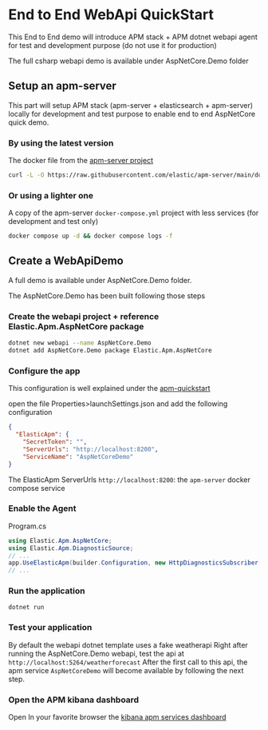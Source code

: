 # End to End WebApi QuickStart

This End to End demo will introduce APM stack + APM dotnet webapi agent for test and development purpose (do not use it for production)

The full csharp webapi demo is available under AspNetCore.Demo folder

## Setup an apm-server

This part will setup APM stack (apm-server + elasticsearch + apm-server) locally for development and test purpose to enable end to end AspNetCore quick demo.

### By using the latest version

The docker file from the [apm-server project](https://github.com/elastic/apm-server)

```bash
curl -L -O https://raw.githubusercontent.com/elastic/apm-server/main/docker-compose.yml && docker compose up -d && docker compose logs -f
```

### Or using a lighter one

A copy of the apm-server `docker-compose.yml` project with less services (for development and test only)

```bash
docker compose up -d && docker compose logs -f
```

## Create a WebApiDemo

A full demo is available under AspNetCore.Demo folder.

The AspNetCore.Demo has been built following those steps

### Create the webapi project + reference Elastic.Apm.AspNetCore package

```bash
dotnet new webapi --name AspNetCore.Demo
dotnet add AspNetCore.Demo package Elastic.Apm.AspNetCore
```

### Configure the app

This configuration is well explained under the [apm-quickstart](https://www.elastic.co/guide/en/apm/guide/current/apm-quick-start.html)

open the file Properties>launchSettings.json and add the following configuration

```json
{
  "ElasticApm": {
    "SecretToken": "",
    "ServerUrls": "http://localhost:8200",
    "ServiceName": "AspNetCoreDemo"
}
```

The ElasticApm ServerUrls `http://localhost:8200`: the `apm-server` docker compose service

### Enable the Agent

Program.cs

```csharp
using Elastic.Apm.AspNetCore;
using Elastic.Apm.DiagnosticSource;
// ...
app.UseElasticApm(builder.Configuration, new HttpDiagnosticsSubscriber());
// ...
```

### Run the application

```
dotnet run
```

### Test your application

By default the webapi dotnet template uses a fake weatherapi
Right after running the AspNetCore.Demo webapi, test the api at `http://localhost:5264/weatherforecast`
After the first call to this api, the apm service `AspNetCoreDemo` will become available by following the next step.

### Open the APM kibana dashboard

Open In your favorite browser the [kibana apm services dashboard](http://localhost:5601/app/apm/services)
